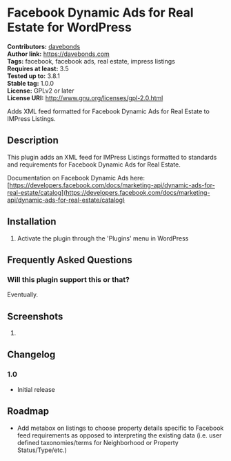 # Facebook Dynamic Ads for Real Estate for WordPress #
**Contributors:** [davebonds](https://profiles.wordpress.org/davebonds)  
**Author link:** https://davebonds.com  
**Tags:** facebook, facebook ads, real estate, impress listings  
**Requires at least:** 3.5  
**Tested up to:** 3.8.1  
**Stable tag:** 1.0.0  
**License:** GPLv2 or later  
**License URI:** http://www.gnu.org/licenses/gpl-2.0.html  

Adds XML feed formatted for Facebook Dynamic Ads for Real Estate to IMPress Listings.

## Description ##

This plugin adds an XML feed for IMPress Listings formatted to standards and requirements for Facebook Dynamic Ads for Real Estate.

Documentation on Facebook Dynamic Ads here: [https://developers.facebook.com/docs/marketing-api/dynamic-ads-for-real-estate/catalog](https://developers.facebook.com/docs/marketing-api/dynamic-ads-for-real-estate/catalog)

## Installation ##

1. Activate the plugin through the 'Plugins' menu in WordPress

## Frequently Asked Questions ##

### Will this plugin support this or that? ###

Eventually.


## Screenshots ##

1. 

## Changelog ##

### 1.0 ###
* Initial release


## Roadmap ##

* Add metabox on listings to choose property details specific to Facebook feed requirements as opposed to interpreting the existing data (i.e. user defined taxonomies/terms for Neighborhood or Property Status/Type/etc.)

